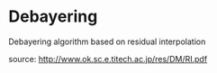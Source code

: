 # Debayering
Debayering algorithm based on residual interpolation

source: http://www.ok.sc.e.titech.ac.jp/res/DM/RI.pdf
